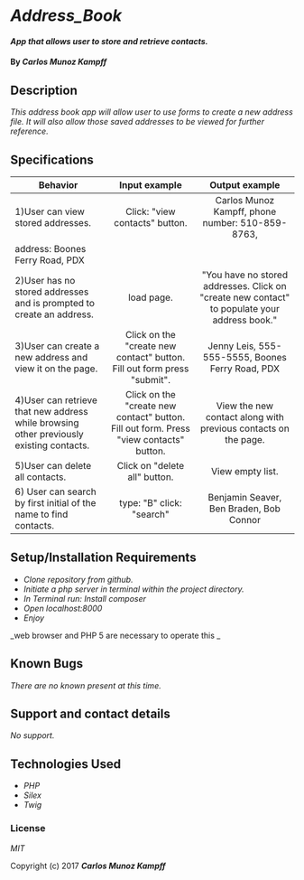 # _Address_Book_

#### _App that allows user to store and retrieve contacts._

#### By _**Carlos Munoz Kampff**_

## Description

_This address book app will allow user to use forms to create a new address file. It will also allow those saved addresses to be viewed for further reference._


## Specifications

| Behavior                                              |   Input example   |  Output example |
|-------------------------------------------------------|:-----------------:|:---------------:|
|1)User can view stored addresses.| Click: "view contacts" button. | Carlos Munoz Kampff, phone number: 510-859-8763,
address: Boones Ferry Road, PDX |
|2)User has no stored addresses and is prompted to create an address.| load page. | "You have no stored addresses. Click on "create new contact" to populate your address book."|
|3)User can create a new address and view it on the page. | Click on the "create new contact" button. Fill out form press "submit".| Jenny Leis, 555-555-5555, Boones Ferry Road, PDX |
4)User can retrieve that new address while browsing other previously existing contacts.| Click on the "create new contact" button. Fill out form. Press "view contacts" button. | View the new contact along with previous contacts on the page.|
5)User can delete all contacts. | Click on "delete all" button. | View empty list. |
|6) User can search by first initial of the name to find contacts.| type: "B" click: "search" | Benjamin Seaver, Ben Braden, Bob Connor |


## Setup/Installation Requirements


* _Clone repository from github._
* _Initiate a php server in terminal within the project directory._
* _In Terminal run: Install composer_
* _Open localhost:8000_
* _Enjoy_

_web browser and PHP 5 are necessary to operate this _

## Known Bugs

_There are no known present at this time._

## Support and contact details

_No support._

## Technologies Used

* _PHP_
* _Silex_
* _Twig_

### License

*MIT*

Copyright (c) 2017 **_Carlos Munoz Kampff_**

